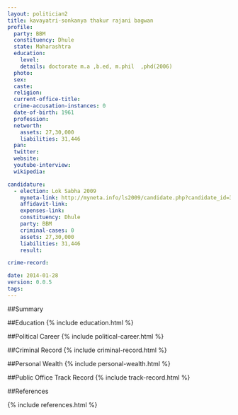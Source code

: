 ```yaml
---
layout: politician2
title: kavayatri-sonkanya thakur rajani bagwan
profile: 
  party: BBM
  constituency: Dhule
  state: Maharashtra
  education: 
    level: 
    details: doctorate m.a ,b.ed, m.phil  ,phd(2006)
  photo: 
  sex: 
  caste: 
  religion: 
  current-office-title: 
  crime-accusation-instances: 0
  date-of-birth: 1961
  profession: 
  networth: 
    assets: 27,30,000
    liabilities: 31,446
  pan: 
  twitter: 
  website: 
  youtube-interview: 
  wikipedia: 

candidature: 
  - election: Lok Sabha 2009
    myneta-link: http://myneta.info/ls2009/candidate.php?candidate_id=3447
    affidavit-link: 
    expenses-link: 
    constituency: Dhule 
    party: BBM
    criminal-cases: 0
    assets: 27,30,000
    liabilities: 31,446
    result:  

crime-record: 

date: 2014-01-28
version: 0.0.5
tags: 
---
```

##Summary


##Education
{% include education.html %}


##Political Career
{% include political-career.html %}


##Criminal Record
{% include criminal-record.html %}


##Personal Wealth
{% include personal-wealth.html %}


##Public Office Track Record
{% include track-record.html %}


##References


{% include references.html %}